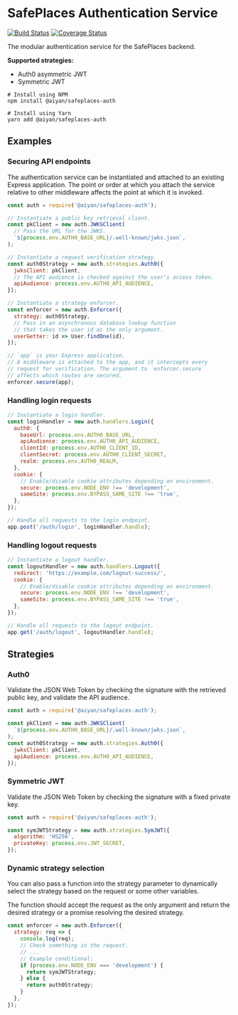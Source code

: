 # SafePlaces Authentication Service

[![Build Status](https://travis-ci.com/aiyan/safeplaces-auth.svg?branch=master)](https://travis-ci.com/aiyan/safeplaces-auth)
[![Coverage Status](https://coveralls.io/repos/github/aiyan/safeplaces-auth/badge.svg?branch=master)](https://coveralls.io/github/aiyan/safeplaces-auth?branch=master)

The modular authentication service for the SafePlaces backend.

**Supported strategies:**
- Auth0 asymmetric JWT
- Symmetric JWT

```shell script
# Install using NPM
npm install @aiyan/safeplaces-auth

# Install using Yarn
yarn add @aiyan/safeplaces-auth
```

## Examples

### Securing API endpoints

The authentication service can be instantiated and attached to an
existing Express application. The point or order at which you attach
the service relative to other middleware affects the point at which
it is invoked.

```javascript
const auth = require('@aiyan/safeplaces-auth');

// Instantiate a public key retrieval client.
const pkClient = new auth.JWKSClient(
  // Pass the URL for the JWKS.
  `${process.env.AUTH0_BASE_URL}/.well-known/jwks.json`,
);

// Instantiate a request verification strategy.
const auth0Strategy = new auth.strategies.Auth0({
  jwksClient: pkClient,
  // The API audience is checked against the user's access token.
  apiAudience: process.env.AUTH0_API_AUDIENCE,
});

// Instantiate a strategy enforcer.
const enforcer = new auth.Enforcer({
  strategy: auth0Strategy,
  // Pass in an asynchronous database lookup function
  // that takes the user id as the only argument.
  userGetter: id => User.findOne(id),
});

// `app` is your Express application.
// A middleware is attached to the app, and it intercepts every
// request for verification. The argument to `enforcer.secure`
// affects which routes are secured.
enforcer.secure(app);
```

### Handling login requests

```javascript
// Instantiate a login handler.
const loginHandler = new auth.handlers.Login({
  auth0: {
    baseUrl: process.env.AUTH0_BASE_URL,
    apiAudience: process.env.AUTH0_API_AUDIENCE,
    clientId: process.env.AUTH0_CLIENT_ID,
    clientSecret: process.env.AUTH0_CLIENT_SECRET,
    realm: process.env.AUTH0_REALM,
  },
  cookie: {
    // Enable/disable cookie attributes depending on environment.
    secure: process.env.NODE_ENV !== 'development',
    sameSite: process.env.BYPASS_SAME_SITE !== 'true',
  },
});

// Handle all requests to the login endpoint.
app.post('/auth/login', loginHandler.handle);
```

### Handling logout requests

```javascript
// Instantiate a logout handler.
const logoutHandler = new auth.handlers.Logout({
  redirect: 'https://example.com/logout-success/',
  cookie: {
    // Enable/disable cookie attributes depending on environment.
    secure: process.env.NODE_ENV !== 'development',
    sameSite: process.env.BYPASS_SAME_SITE !== 'true',
  },
});

// Handle all requests to the logout endpoint.
app.get('/auth/logout', logoutHandler.handle);
```

## Strategies

### Auth0

Validate the JSON Web Token by checking the signature with
the retrieved public key, and validate the API audience.

```javascript
const auth = require('@aiyan/safeplaces-auth');

const pkClient = new auth.JWKSClient(
  `${process.env.AUTH0_BASE_URL}/.well-known/jwks.json`,
);
const auth0Strategy = new auth.strategies.Auth0({
  jwksClient: pkClient,
  apiAudience: process.env.AUTH0_API_AUDIENCE,
});
```

### Symmetric JWT

Validate the JSON Web Token by checking the signature with
a fixed private key.

```javascript
const auth = require('@aiyan/safeplaces-auth');

const symJWTStrategy = new auth.strategies.SymJWT({
  algorithm: 'HS256',
  privateKey: process.env.JWT_SECRET,
});
```

### Dynamic strategy selection

You can also pass a function into the strategy parameter
to dynamically select the strategy based on the request
or some other variables.

The function should accept the request as the only argument
and return the desired strategy or a promise resolving the
desired strategy.

```javascript
const enforcer = new auth.Enforcer({
  strategy: req => {
    console.log(req);
    // Check something in the request.
    // ...
    // Example conditional:
    if (process.env.NODE_ENV === 'development') {
      return symJWTStrategy;
    } else {
      return auth0Strategy;
    }
  },
});
```

